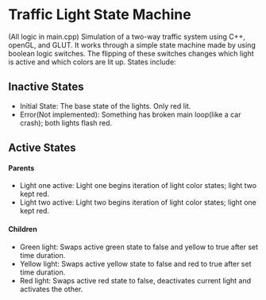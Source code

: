 # Traffic Light State Machine
(All logic in main.cpp) Simulation of a two-way traffic system using C++, openGL, and GLUT. It works through a simple 
state machine made by using boolean logic switches. The flipping of these switches changes which
light is active and which colors are lit up. States include:

## Inactive States
-   Initial State: The base state of the lights. Only red lit.
-   Error(Not implemented): Something has broken main loop(like a car crash); both lights flash red.

## Active States 
#### Parents
-   Light one active: Light one begins iteration of light color states; light two kept red.
-   Light two active: Light two begins iteration of light color states; light one kept red.

#### Children
-   Green light: Swaps active green state to false and yellow to true after set time duration.
-   Yellow light: Swaps active yellow state to false and red to true after set time duration.
-   Red light: Swaps active red state to false, deactivates current light and activates the other.
